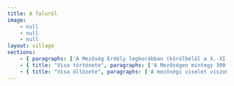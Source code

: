 ```yaml
---
title: A faluról
image: 
    - null
    - null
    - null
layout: village
sections:
    - { paragraphs: ['A Mezőség Erdély legkorábban (körülbelül a X.-XI. században) magyarok által benépesített területei közé tartozik. A letelepült Borsa nemzetségek hadászatilag is igyekeztek biztosítani területeiket, ezért „gyepüket” alkottak. A középkorig viszonylag sűrűn magyarlakta vidék volt, de a Szamos vonalától északra a betelepülés csak a XII.-XIII. század folyamán indult el és még a XVI. században is tartott. A magyarok által üresen hagyott vidékekre települt be később a románság, melyek életmódja nem kívánt művelhető területet, valamint ide telepítették az északi védővonal megerősítésére a szászokat is a XII. század második felében.'] }
    - { title: "Visa története", paragraphs: ['A Mezőségen mintegy 300 magyarok, románok és szászok lakta község található. A Mezőség magyar lakossága szigetcsoport-szerűen szétszóródva, román falvak közé ékelődve élt és él. Ennek következtében népi kultúrájuk archaikus magyar paraszti kultúra, amely kölcsönhatásban volt a környező nemzetiségekkel. Ez a Közép-Erdélyi tájegység őrzött meg a legtöbbet az erdélyi reneszánsz és barokk örökségéből. A későbbi, magyarországi új stílus és más idegen, polgári hatások ide csak későn jutottak el. A magyar, román, cigány és szász kultúra összefonódása, kölcsönhatása itt fokozta legmagasabbra az erdélyi tánc- és zenekincs gazdagságát. A Mezőségen teljesen összemosódott a magyar és román jellegzetességek határa, mind életmódban, öltözködésben, és egyféle zenei-, táncbeli kétnyelvűség alakult ki.', 'Visa település Kolozs megye keleti részén fekszik, a történelmi Kolozs- és Szolnok-Doboka vármegye határán. A falu lakossága megközelítőleg 600 fő, amelyből 80% református magyar, 19% ortodox román és 1% cigány nemzetiségű. A múltban jelentős szőlő- és bortermő vidék volt. Ma megélhetésüket jórészt a hagyományos földművelés és állattenyésztés biztosítja.', 'A falu a csiszolt kőkorszak óta lakott terület. A római korban Dácia provincia északi határterülete. A római korból pénzérméket és egy a szőlő és borkultúrára utaló Szilenosz szobrocskát találtak.', 'A XVI. században Kolozsvárt és környékét is elérik a református tanok, Visa katolikus lakossága is református lett, templomával együtt. A visai református közösség még francia kálvinista (hugenotta) menekülőket is befogadott, akiknek ma is a faluban élnek a leszármazottaik. 1703 novemberében Visa közelében a bonchidai réten ütközött meg II. Rákóczi Ferenc fejedelem kuruc serege a labanc csapatokkal. Az 1711-es pestisjárványnak Visán 292-en estek áldozatul. A faluban az 1733-as népszámlálás szerint Visában 30 román család is élt (kb. 150 személy). A XVIII. század folyamán alakult ki Mezőség „trianonig” érvényes nemzetiségi képe, melyben a magyarok ezen a vidéken szórványban élnek.', 'Visa az 1940-es években elkezdődött folklórgyűjtések, valamint később a visai származású fiatalok kolozsvári táncházban való jelenléte miatt egyre ismertebbé vált a folkloristák és a táncházas közönség előtt. Ennek eredménye, hogy az 1990-es évektől valóságos folkturizmus indult meg a falu felé, ezzel Visában a hagyományok megőrzését, újjáélesztését magával hozva. Ennek, valamint a falu földrajzi-, infrastrukturális és etnikai szempontból elszigetelt helyzetének köszönhető, hogy Visában még az 1990-es évek végén is megfigyelhetőek voltak olyan folklór jelenségek, amelyek a környező falvakban már 15-20 éve kikoptak. Itt a népviselet még minden háznál megtalálható, templomi és ünnepi alkalmakon még mindig használatban vannak.'] }
    - { title: "Visa öltözete", paragraphs: ['A mezőségi viselet viszonylag egységes. Egyik fő jellemzője, hogy kerülte az élénk színeket. A bőrruhákat leszámítva hímzést, díszítést alig alkalmaztak. Emberemlékezet óta ruháikat mind házilag előállított anyagból, házilag készítették, a felső ruhadarabok egy részét (mejjrevalót, csizmát, bőr övet) viszont már századok óta a közeli vásárokon, de gyakran kisebb falvakban is dolgozó mesterekkel állították elő. A juhbőr mejjrevalókat a közeli Keszüben szűccsel csináltatták, vagy Szamosújváron vették.', 'A mezőségi népi öltözetnek első tekintetre nem volt „nemzeti” jellege. A két nemzetiség hosszú századokon át osztozott a jobbágysorban, és a nagyszámú vegyes lakosságú faluban kölcsönösen beszélték egymás nyelvét, egészen az együttes kalákákig, fonókig, sőt vegyes házasságokig együtt éltek. A többnyire csak a helybeliek által ismert néhány apró jelentéshordozó elem kivételével a románok és magyarok öltözetében nem volt lényegi különbség. A belső-mezőségi magyar viselet vizsgálója 1938-ban ezt írja: „a kolozsvári vásáron, ha megjelennek, mindenki románnak tartja őket.”', 'A román és magyar középkorú férfiak öltözete egyaránt bocskor és csizma, bő gatya, szürke harisnya és szürke vagy fekete mellény, szalma- vagy szőrkalap volt. A román és magyar nőké pedig egyaránt fekete csizma, magas nyakú férfias ingre és pendelyre vett lajbisköntös, és a fejkendő. Még az átmeneti színek –krémszín, barna, szürke, rózsaszín, stb.- kedvelése, az erős színek, tarkaság kerülése is egyaránt jellemző a mezőségi nőkre, nemzetiségre való különbség nélkül. Csak az öregemberek mejjrevalójának oldalt vagy elöl gombolása, és a legények jobbról vagy balról tett bokrétája, a lányok hajába font piros-sárga-kék vagy csak piros pántlikája jelezte a román vagy magyar nemzetiséghez való tartózást.', 'A magyar női ing férfias szabású, bevarrt és végig bő ujjú, széles nyakkal és csipkés gallérral. A 20-as, 30-as évektől kezdve egyaránt viselték ezt a kézelős magyar inget, és az állami iskolák által bevezetni szándékozott romános lobogós ujjú, nemzeti inget. Ennek a központilag irányított hatásnak köszönhetően váltak az 1930-40-es évekre jól megkülönböztethetővé a magyarok és románok. A magyar nők öltözete megmaradt a régi formánál, a férfiaknál divatba jött a fekete posztó öltözet viselése. A románság teljesen elhagyva régi, hagyományos viseletét, a „nemzetinek” nevezett ruhát kezdte hordani.'] }
---
```

